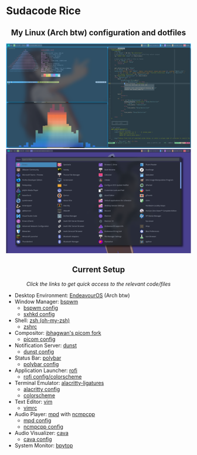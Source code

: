 # Sudacode Rice

<div align="center">

## My Linux (Arch btw) configuration and dotfiles

![my rice](screenshots/rice.png)
![application launcher](screenshots/app_launcher.png)

## Current Setup

_Click the links to get quick access to the relevant code/files_

</div>

- Desktop Environment: [EndeavourOS](https://endeavouros.com/) (Arch btw)
- Window Manager: [bspwm](https://github.com/baskerville/bspwm)
  - [bspwm config](bspwm/bspwmrc)
  - [sxhkd config](sxhkd/sxhkdrc)
- Shell: [zsh (oh-my-zsh)](https://ohmyz.sh/)
  - [zshrc](dotfiles/.zshrc)
- Compositor: [ibhagwan's picom fork](https://github.com/ibhagwan/picom)
  - [picom config](picom/picom-hightransparency.conf)
- Notification Server: [dunst](https://github.com/dunst-project/dunst)
  - [dunst config](dunst/dunstrc)
- Status Bar: [polybar](https://github.com/polybar/polybar)
  - [polybar config](polybar-themes/sblocks/config.ini)
- Application Launcher: [rofi](https://github.com/davatorium/rofi)
  - [rofi config/colorscheme](rofi/config.rasi)
- Terminal Emulator: [alacritty-ligatures](https://aur.archlinux.org/packages/alacritty-ligatures/)
  - [alacritty config](alacritty/alacritty.yml)
  - [colorscheme](alacritty/doom_one.yml)
- Text Editor: [vim](https://www.vim.org/)
  - [vimrc](dotfiles/.vimrc)
- Audio Player: [mpd](https://www.musicpd.org/) with [ncmpcpp](https://github.com/ncmpcpp/ncmpcpp)
  - [mpd config](mpd/mpd.conf)
  - [ncmpcpp config](ncmpcpp/ncmpcpp.config)
- Audio Visualizer: [cava](https://github.com/karlstav/cava)
  - [cava config](cava/cavaconfig)
- System Monitor: [bpytop](https://github.com/aristocratos/bpytop)
